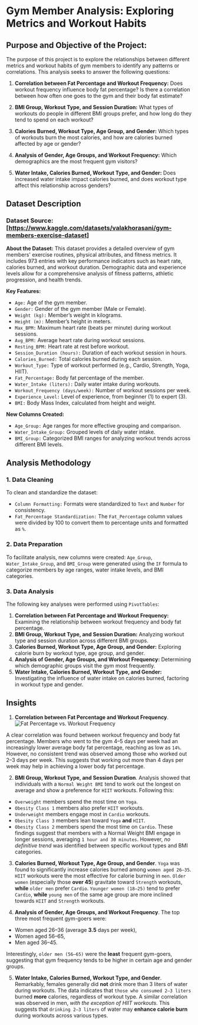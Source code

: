 # Gym Member Analysis: Exploring Metrics and Workout Habits
## Purpose and Objective of the Project:
The purpose of this project is to explore the relationships between different metrics and workout habits of gym members to identify any patterns or correlations. This analysis seeks to answer the following questions:

1. **Correlation between Fat Percentage and Workout Frequency:** Does workout frequency influence body fat percentage? Is there a correlation between how often one goes to the gym and their body fat estimate?

2. **BMI Group, Workout Type, and Session Duration:** What types of workouts do people in different BMI groups prefer, and how long do they tend to spend on each workout?

3. **Calories Burned, Workout Type, Age Group, and Gender:** Which types of workouts burn the most calories, and how are calories burned affected by age or gender?

4. **Analysis of Gender, Age Groups, and Workout Frequency:** Which demographics are the most frequent gym visitors?

5. **Water Intake, Calories Burned, Workout Type, and Gender:** Does increased water intake impact calories burned, and does workout type affect this relationship across genders?

## Dataset Description
### Dataset Source: [https://www.kaggle.com/datasets/valakhorasani/gym-members-exercise-dataset]
**About the Dataset:**
This dataset provides a detailed overview of gym members' exercise routines, physical attributes, and fitness metrics. It includes 973 entries with key performance indicators such as heart rate, calories burned, and workout duration. Demographic data and experience levels allow for a comprehensive analysis of fitness patterns, athletic progression, and health trends.

**Key Features:**

- `Age:` Age of the gym member.
- `Gender:` Gender of the gym member (Male or Female).
- `Weight (kg):` Member’s weight in kilograms.
- `Height (m):` Member’s height in meters.
- `Max_BPM:` Maximum heart rate (beats per minute) during workout sessions.
- `Avg_BPM:` Average heart rate during workout sessions.
- `Resting_BPM:` Heart rate at rest before workout.
- `Session_Duration (hours):` Duration of each workout session in hours.
- `Calories_Burned:` Total calories burned during each session.
- `Workout_Type:` Type of workout performed (e.g., Cardio, Strength, Yoga, HIIT).
- `Fat_Percentage:` Body fat percentage of the member.
- `Water_Intake (liters):` Daily water intake during workouts.
- `Workout_Frequency (days/week):` Number of workout sessions per week.
- `Experience_Level:` Level of experience, from beginner (1) to expert (3).
- `BMI:` Body Mass Index, calculated from height and weight.

**New Columns Created:**
- `Age_Group:` Age ranges for more effective grouping and comparison.
- `Water_Intake_Group:` Grouped levels of daily water intake.
- `BMI_Group:` Categorized BMI ranges for analyzing workout trends across different BMI levels.

## Analysis Methodology

### 1. Data Cleaning
To clean and standardize the dataset:

- `Column Formatting:` Formats were standardized to `Text` and `Number` for consistency.
- `Fat_Percentage Standardization:` The `Fat_Percentage` column values were divided by 100 to convert them to percentage units and formatted as `%`.
  
### 2. Data Preparation
To facilitate analysis, new columns were created:
`Age_Group`, `Water_Intake_Group`, and `BMI_Group` were generated using the `IF` formula to categorize members by age ranges, water intake levels, and BMI categories.

### 3. Data Analysis
The following key analyses were performed using `PivotTables`:

1. **Correlation between Fat Percentage and Workout Frequency:** Examining the relationship between workout frequency and body fat percentage.
2. **BMI Group, Workout Type, and Session Duration:** Analyzing workout type and session duration across different BMI groups.
3. **Calories Burned, Workout Type, Age Group, and Gender:** Exploring calorie burn by workout type, age group, and gender.
4. **Analysis of Gender, Age Groups, and Workout Frequency:** Determining which demographic groups visit the gym most frequently.
5. **Water Intake, Calories Burned, Workout Type, and Gender:** Investigating the influence of water intake on calories burned, factoring in workout type and gender.

## Insights
1. **Correlation between Fat Percentage and Workout Frequency**.
![Fat Percentage vs. Workout Frequency]([https://github.com/YourUsername/YourRepoName/blob/main/YourImageFileName.png](https://github.com/AnnaYuKozak/data-projects/blob/main/Fat%25&Freq.png?raw=true))


A clear correlation was found between workout frequency and body fat percentage. Members who went to the gym 4–5 days per week had an increasingly lower average body fat percentage, reaching as low as `14%`. However, no consistent trend was observed among those who worked out 2–3 days per week. This suggests that working out more than 4 days per week may help in achieving a lower body fat percentage.

2. **BMI Group, Workout Type, and Session Duration**.
Analysis showed that individuals with a `Normal Weight BMI` tend to work out the longest on average and show a preference for `HIIT` workouts. Following this:

- `Overweight` members spend the most time on `Yoga`.
- `Obesity Class 1` members also prefer `HIIT` workouts.
- `Underweight` members engage most in `Cardio` workouts.
- `Obesity Class 3` members lean toward `Yoga` **and** `HIIT`.
- `Obesity Class 2` members spend the most time on `Cardio`.
These findings suggest that members with a Normal Weight BMI engage in longer sessions, averaging `1 hour and 30 minutes`. However, *no definitive trend* was identified between specific workout types and BMI categories.

3. **Calories Burned, Workout Type, Age Group, and Gender**.
`Yoga` was found to significantly increase calories burned among `women aged 26–35`.
`HIIT` workouts were the most effective for calorie burning in `men`.
`Older women` (especially those **over 45**) gravitate toward `Strength` workouts, **while** `older men` prefer `Cardio`.
`Younger women (18–25)` tend to prefer `Cardio`, **while** `young men` of the same age group are more inclined towards `HIIT` and `Strength` workouts.

4. **Analysis of Gender, Age Groups, and Workout Frequency**.
The top three most frequent gym-goers were:

- Women aged 26–36 (average **3.5** days per week),
- Women aged 56–65,
- Men aged 36–45.

Interestingly, `older men (56–65)` were the **least** frequent gym-goers, suggesting that gym frequency tends to be higher in certain age and gender groups.

5. **Water Intake, Calories Burned, Workout Type, and Gender**.
Remarkably, females generally did **not** drink more than 3 liters of water during workouts. The data indicates that `those who consumed 2–3 liters` burned **more** calories, regardless of workout type. A similar correlation was observed in men, *with the exception of HIIT workouts*. This suggests that `drinking 2–3 liters` of water may **enhance calorie burn** during workouts across various types.
